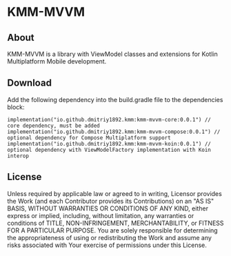 # KMM-MVVM
## About
KMM-MVVM is a library with ViewModel classes and extensions for Kotlin Multiplatform Mobile development.

## Download
Add the following dependency into the build.gradle file to the dependencies block:
```
implementation("io.github.dmitriy1892.kmm:kmm-mvvm-core:0.0.1") // core dependency, must be added
implementation("io.github.dmitriy1892.kmm:kmm-mvvm-compose:0.0.1") // optional dependency for Compose Multiplatform support
implementation("io.github.dmitriy1892.kmm:kmm-mvvm-koin:0.0.1") // optional dependency with ViewModelFactory implementation with Koin interop
```

## License

Unless required by applicable law or
agreed to in writing, Licensor provides the Work (and each
Contributor provides its Contributions) on an "AS IS" BASIS,
WITHOUT WARRANTIES OR CONDITIONS OF ANY KIND, either express or
implied, including, without limitation, any warranties or conditions
of TITLE, NON-INFRINGEMENT, MERCHANTABILITY, or FITNESS FOR A
PARTICULAR PURPOSE. You are solely responsible for determining the
appropriateness of using or redistributing the Work and assume any
risks associated with Your exercise of permissions under this License.
